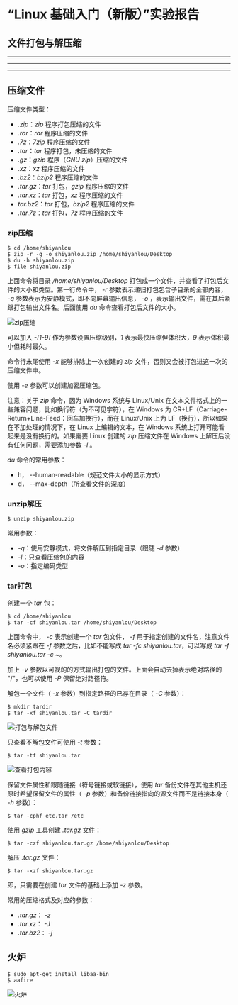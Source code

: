 # “Linux 基础入门（新版）”实验报告
##  文件打包与解压缩
***
***
***
##  压缩文件
压缩文件类型：

+ *.zip*：*zip* 程序打包压缩的文件
+ *.rar*：*rar* 程序压缩的文件
+ *.7z*：*7zip* 程序压缩的文件
+ *.tar*：*tar* 程序打包，未压缩的文件
+ *.gz*：*gzip* 程序（*GNU zip*）压缩的文件
+ *.xz*：*xz* 程序压缩的文件
+ *.bz2*：*bzip2* 程序压缩的文件
+ *.tar.gz*：*tar* 打包，*gzip* 程序压缩的文件
+ *.tar.xz*：*tar* 打包，*xz* 程序压缩的文件
+ *tar.bz2*：*tar* 打包，*bzip2* 程序压缩的文件
+ *.tar.7z*：*tar* 打包，*7z* 程序压缩的文件

### zip压缩
    $ cd /home/shiyanlou
    $ zip -r -q -o shiyanlou.zip /home/shiyanlou/Desktop
    $ du -h shiyanlou.zip
    $ file shiyanlou.zip
上面命令将目录 */home/shiyanlou/Desktop* 打包成一个文件，并查看了打包后文件的大小和类型。第一行命令中， *-r* 参数表示递归打包包含子目录的全部内容， *-q* 参数表示为安静模式，即不向屏幕输出信息， *-o* ，表示输出文件，需在其后紧跟打包输出文件名。后面使用 *du* 命令查看打包后文件的大小。

![zip压缩](https://dn-simplecloud.shiyanlou.com/courses/uid1080185-20190605-1559668275873)

可以加入 *-[1-9]* 作为参数设置压缩级别，*1* 表示最快压缩但体积大，*9* 表示体积最小但耗时最久。

命令行末尾使用 *-x* 能够排除上一次创建的 *zip* 文件，否则又会被打包进这一次的压缩文件中。

使用 *-e* 参数可以创建加密压缩包。

注意：关于 *zip* 命令，因为 Windows 系统与 Linux/Unix 在文本文件格式上的一些兼容问题，比如换行符（为不可见字符），在 Windows 为 CR+LF（Carriage-Return+Line-Feed：回车加换行），而在 Linux/Unix 上为 LF（换行），所以如果在不加处理的情况下，在 Linux 上编辑的文本，在 Windows 系统上打开可能看起来是没有换行的。如果需要 Linux 创建的 *zip* 压缩文件在 Windows 上解压后没有任何问题，需要添加参数 *-l* 。

*du* 命令的常用参数：
+ h， --human-readable（规范文件大小的显示方式）
+ d， --max-depth（所查看文件的深度）

### unzip解压
    $ unzip shiyanlou.zip
常用参数：

+ *-q*：使用安静模式，将文件解压到指定目录（跟随 *-d* 参数）
+ *-l*：只查看压缩包的内容
+ *-o*：指定编码类型

### tar打包
创建一个 *tar* 包：

    $ cd /home/shiyanlou
    $ tar -cf shiyanlou.tar /home/shiyanlou/Desktop
上面命令中， *-c* 表示创建一个 *tar* 包文件， *-f* 用于指定创建的文件名，注意文件名必须紧跟在 *-f* 参数之后，比如不能写成 *tar -fc shiyanlou.tar*，可以写成 *tar -f shiyanlou.tar -c ~*。

加上 *-v* 参数以可视的的方式输出打包的文件。上面会自动去掉表示绝对路径的 "/"，也可以使用 *-P* 保留绝对路径符。

解包一个文件（ *-x* 参数）到指定路径的已存在目录（ *-C* 参数）：

    $ mkdir tardir
    $ tar -xf shiyanlou.tar -C tardir
![打包与解包文件](https://dn-simplecloud.shiyanlou.com/courses/uid1080185-20190605-1559668051895)

只查看不解包文件可使用 *-t* 参数：

    $ tar -tf shiyanlou.tar
![查看打包内容](https://dn-simplecloud.shiyanlou.com/courses/uid1080185-20190605-1559668030150)

保留文件属性和跟随链接（符号链接或软链接），使用 *tar* 备份文件在其他主机还原时希望保留文件的属性（ *-p* 参数）和备份链接指向的源文件而不是链接本身（ *-h* 参数）：

    $ tar -cphf etc.tar /etc
使用 *gzip* 工具创建 *.tar.gz* 文件：

    $ tar -czf shiyanlou.tar.gz /home/shiyanlou/Desktop
解压 *.tar.gz* 文件：

    $ tar -xzf shiyanlou.tar.gz
即，只需要在创建 *tar* 文件的基础上添加 *-z* 参数。

常用的压缩格式及对应的参数：
+ *.tar.gz*： *-z*
+ *.tar.xz*： *-J*
+ *.tar.bz2*： *-j*

##  火炉
    $ sudo apt-get install libaa-bin 
    $ aafire
![火炉](https://dn-simplecloud.shiyanlou.com/courses/uid1080185-20190605-1559669025882)

